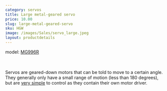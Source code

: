 ```yaml
---
category: servos
title: Large metal-geared servo
price: 10.00
slug: large-metal-geared-servo
sku: HGW
image: /images/Sales/servo_large.jpeg
layout: productdetails
---
```

model: <a href="http://www.towerpro.com.tw/driver/drivers/Towerpro%20servo%20spec.pdf">MG996R</a>

<br><br>Servos are geared-down motors that can be told to move to a certain angle. They generally only have a small range of motion (less than 180 degrees), but are <a href="https://www.arduino.cc/en/Reference/Servo">very simple</a> to control as they contain their own motor driver.
